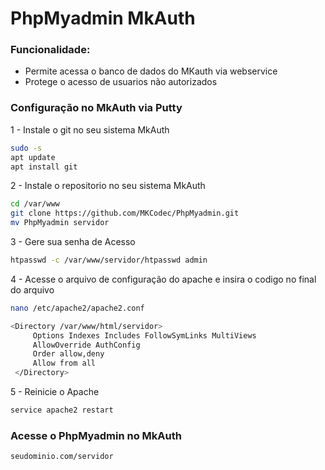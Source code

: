 # PhpMyadmin MkAuth

### Funcionalidade:
* Permite acessa o banco de dados do MKauth via webservice
* Protege o acesso de usuarios não autorizados

### Configuração no MkAuth via Putty
1 - Instale o git no seu sistema MkAuth
```sh
sudo -s
apt update
apt install git
```
2 - Instale o repositorio no seu sistema MkAuth
```sh
cd /var/www
git clone https://github.com/MKCodec/PhpMyadmin.git
mv PhpMyadmin servidor
```
3 - Gere sua senha de Acesso
```sh
htpasswd -c /var/www/servidor/htpasswd admin
```

4 - Acesse o arquivo de configuração do apache e insira o codigo no final do arquivo
```sh
nano /etc/apache2/apache2.conf
```

```sh
<Directory /var/www/html/servidor>  
     Options Indexes Includes FollowSymLinks MultiViews  
     AllowOverride AuthConfig  
     Order allow,deny  
     Allow from all  
 </Directory> 
```

5 - Reinicie o Apache
```sh
service apache2 restart
```

### Acesse o PhpMyadmin no MkAuth
```sh
seudominio.com/servidor
```



